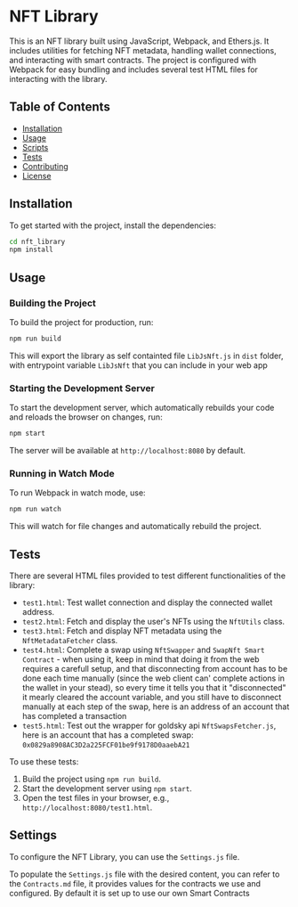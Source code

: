 
# NFT Library

This is an NFT library built using JavaScript, Webpack, and Ethers.js. It includes utilities for fetching NFT metadata, handling wallet connections, and interacting with smart contracts. The project is configured with Webpack for easy bundling and includes several test HTML files for interacting with the library.

## Table of Contents
- [Installation](#installation)
- [Usage](#usage)
- [Scripts](#scripts)
- [Tests](#tests)
- [Contributing](#contributing)
- [License](#license)

## Installation

To get started with the project, install the dependencies:

```bash
cd nft_library
npm install
```

## Usage

### Building the Project

To build the project for production, run:

```bash
npm run build
```

This will export the library as self containted file `LibJsNft.js` in `dist` folder, with entrypoint variable `LibJsNft` that you can include in your web app

### Starting the Development Server

To start the development server, which automatically rebuilds your code and reloads the browser on changes, run:

```bash
npm start
```

The server will be available at `http://localhost:8080` by default.

### Running in Watch Mode

To run Webpack in watch mode, use:

```bash
npm run watch
```

This will watch for file changes and automatically rebuild the project.

## Tests

There are several HTML files provided to test different functionalities of the library:

- `test1.html`: Test wallet connection and display the connected wallet address.
- `test2.html`: Fetch and display the user's NFTs using the `NftUtils` class.
- `test3.html`: Fetch and display NFT metadata using the `NftMetadataFetcher` class.
- `test4.html`: Complete a swap using `NftSwapper` and `SwapNft Smart Contract` - when using it, keep in mind that doing it from the web requires a carefull setup, and that
disconnecting from account has to be done each time manually (since the web client can' complete actions in the wallet in your stead), so every time it tells you that it "disconnected"
it mearly cleared the account variable, and you still have to disconnect manually at each step of the swap, here is an address of an account that has completed a transaction
- `test5.html`: Test out the wrapper for goldsky api `NftSwapsFetcher.js`, here is an account that has a completed swap: `0x0829a8908AC3D2a225FCF01be9f9178D0aaebA21`

To use these tests:

1. Build the project using `npm run build`.
2. Start the development server using `npm start`.
3. Open the test files in your browser, e.g., `http://localhost:8080/test1.html`.

## Settings

To configure the NFT Library, you can use the `Settings.js` file.

To populate the `Settings.js` file with the desired content, you can refer to the `Contracts.md` file, it provides values for the contracts we use and configured.
By default it is set up to use our own Smart Contracts

